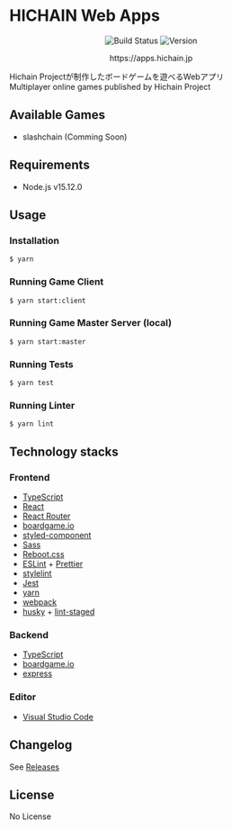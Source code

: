 # HICHAIN Web Apps

<p align="center">
  <img src="https://img.shields.io/github/workflow/status/hichain/web_apps/Node.js%20CI?style=flat-square" alt="Build Status"/>
  <img src="https://img.shields.io/github/v/release/hichain/web_apps?style=flat-square" alt="Version"/>
</p>

<p align="center">
  https://apps.hichain.jp
</p>

Hichain Projectが制作したボードゲームを遊べるWebアプリ  
Multiplayer online games published by Hichain Project

## Available Games

- slashchain (Comming Soon)

## Requirements

- Node.js v15.12.0

## Usage

### Installation

```
$ yarn
```

### Running Game Client

```
$ yarn start:client
```

### Running Game Master Server (local)

```
$ yarn start:master
```

### Running Tests

```
$ yarn test
```

### Running Linter

```
$ yarn lint
```

## Technology stacks

### Frontend

- [TypeScript](https://www.typescriptlang.org/)
- [React](https://reactjs.org/)
- [React Router](https://reacttraining.com/react-router/)
- [boardgame.io](https://github.com/boardgameio/boardgame.io)
- [styled-component](https://styled-components.com/)
- [Sass](https://sass-lang.com/)
- [Reboot.css](https://github.com/twbs/bootstrap/releases/tag/v4.6.0)
- [ESLint](https://eslint.org/) + [Prettier](https://prettier.io/)
- [stylelint](https://stylelint.io/)
- [Jest](https://jestjs.io/)
- [yarn](https://yarnpkg.com)
- [webpack](https://webpack.js.org/)
- [husky](https://github.com/typicode/husky) + [lint-staged](https://github.com/okonet/lint-staged)

### Backend

- [TypeScript](https://www.typescriptlang.org/)
- [boardgame.io](https://github.com/boardgameio/boardgame.io)
- [express](https://expressjs.com/ja/)

### Editor

- [Visual Studio Code](https://code.visualstudio.com/)

## Changelog

See [Releases](https://github.com/hichain/web_apps/releases)

## License

No License
